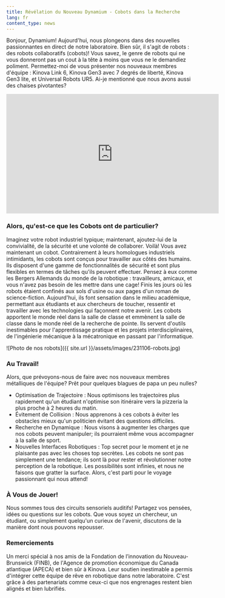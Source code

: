 ```yaml
---
title: Révélation du Nouveau Dynamium - Cobots dans la Recherche
lang: fr
content_type: news
---
```


Bonjour, Dynamium! Aujourd'hui, nous plongeons dans des nouvelles passionnantes en direct de notre laboratoire. Bien sûr, il s'agit de robots : des robots collaboratifs (cobots)! Vous savez, le genre de robots qui ne vous donneront pas un cout à la tête à moins que vous ne le demandiez poliment. Permettez-moi de vous présenter nos nouveaux membres d'équipe : Kinova Link 6, Kinova Gen3 avec 7 degrés de liberté, Kinova Gen3 lite, et Universal Robots UR5. Ai-je mentionné que nous avons aussi des chaises pivotantes?

<p align="center">
<iframe width="560" height="315" src="https://www.youtube.com/embed/PZ-er-1jgRw?si=LmvBrGvZqtV8lyCY" title="Lecteur vidéo YouTube" frameborder="0" allow="accelerometer; autoplay; clipboard-write; encrypted-media; gyroscope; picture-in-picture; web-share" allowfullscreen></iframe>
</p>

### Alors, qu'est-ce que les Cobots ont de particulier?
Imaginez votre robot industriel typique; maintenant, ajoutez-lui de la convivialité, de la sécurité et une volonté de collaborer. Voilà! Vous avez maintenant un cobot. Contrairement à leurs homologues industriels intimidants, les cobots sont conçus pour travailler aux côtés des humains. Ils disposent d'une gamme de fonctionnalités de sécurité et sont plus flexibles en termes de tâches qu'ils peuvent effectuer. Pensez à eux comme les Bergers Allemands du monde de la robotique : travailleurs, amicaux, et vous n'avez pas besoin de les mettre dans une cage!
Finis les jours où les robots étaient confinés aux sols d'usine ou aux pages d'un roman de science-fiction. Aujourd'hui, ils font sensation dans le milieu académique, permettant aux étudiants et aux chercheurs de toucher, ressentir et travailler avec les technologies qui façonnent notre avenir. Les cobots apportent le monde réel dans la salle de classe et emmènent la salle de classe dans le monde réel de la recherche de pointe. Ils servent d'outils inestimables pour l'apprentissage pratique et les projets interdisciplinaires, de l'ingénierie mécanique à la mécatronique en passant par l'informatique.

![Photo de nos robots]({{ site.url }}/assets/images/231106-robots.jpg)

### Au Travail!
Alors, que prévoyons-nous de faire avec nos nouveaux membres métalliques de l'équipe? Prêt pour quelques blagues de papa un peu nulles?
- Optimisation de Trajectoire : Nous optimisons les trajectoires plus rapidement qu'un étudiant n'optimise son itinéraire vers la pizzeria la plus proche à 2 heures du matin.
- Évitement de Collision : Nous apprenons à ces cobots à éviter les obstacles mieux qu'un politicien évitant des questions difficiles.
- Recherche en Dynamique : Nous visons à augmenter les charges que nos cobots peuvent manipuler; ils pourraient même vous accompagner à la salle de sport.
- Nouvelles Interfaces Robotiques : Top secret pour le moment et je ne plaisante pas avec les choses top secrètes.
Les cobots ne sont pas simplement une tendance; ils sont là pour rester et révolutionner notre perception de la robotique. Les possibilités sont infinies, et nous ne faisons que gratter la surface. Alors, c'est parti pour le voyage passionnant qui nous attend!

### À Vous de Jouer!
Nous sommes tous des circuits sensoriels auditifs! Partagez vos pensées, idées ou questions sur les cobots. Que vous soyez un chercheur, un étudiant, ou simplement quelqu'un curieux de l'avenir, discutons de la manière dont nous pouvons repousser.


### Remerciements
Un merci spécial à nos amis de la  Fondation de l’innovation du Nouveau-Brunswick (FINB), de l'Agence de promotion économique du Canada atlantique (APECA) et bien sûr à Kinova. Leur soutien inestimable a permis d'intégrer cette équipe de rêve en robotique dans notre laboratoire. C'est grâce à des partenariats comme ceux-ci que nos engrenages restent bien alignés et bien lubrifiés.